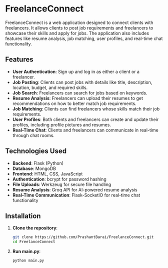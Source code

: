 # FreelanceConnect

FreelanceConnect is a web application designed to connect clients with freelancers. It allows clients to post job requirements and freelancers to showcase their skills and apply for jobs. The application also includes features like resume analysis, job matching, user profiles, and real-time chat functionality.

## Features

- **User Authentication**: Sign up and log in as either a client or a freelancer.
- **Job Posting**: Clients can post jobs with details like title, description, location, budget, and required skills.
- **Job Search**: Freelancers can search for jobs based on keywords.
- **Resume Analysis**: Freelancers can upload their resumes to get recommendations on how to better match job requirements.
- **Job Matching**: Clients can find freelancers whose skills match their job requirements.
- **User Profiles**: Both clients and freelancers can create and update their profiles, including profile pictures and resumes.
- **Real-Time Chat**: Clients and freelancers can communicate in real-time through chat rooms.

## Technologies Used

- **Backend**: Flask (Python)
- **Database**: MongoDB
- **Frontend**: HTML, CSS, JavaScript
- **Authentication**: bcrypt for password hashing
- **File Uploads**: Werkzeug for secure file handling
- **Resume Analysis**: Groq API for AI-powered resume analysis
- **Real-Time Communication**: Flask-SocketIO for real-time chat functionality

## Installation

1. **Clone the repository**:
   ```bash
   git clone https://github.com/PrashantBarai/FreelanceConnect.git
   cd FreelanceConnect
2. **Run main.py**:
   ```bash
   python main.py
